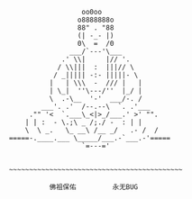 
                       oo0oo
                      o8888888o
                      88" . "88
                      (| -_- |)
                      0\  =  /0
                    ___/`---'\___
                  .' \\|     |// '.
                 / \\|||  :  |||// \
                / _||||| -:- |||||- \
               |   | \\\  -  /// |   |
               | \_|  ''\---/''  |_/ |
               \  .-\__  '-'  ___/-. /
             ___'. .'  /--.--\  `. .'___
          ."" '<  `.___\_<|>_/___.' >' "".
         | | :  - \.;\ _ /;./ -  : | |
         \  \ _.   \_ __\ /__ _/   .- /  /
     =====-.____.___ \_____/___.-`___.-'=====
                       `=---='


     ~~~~~~~~~~~~~~~~~~~~~~~~~~~~~~~~~~~~~~~~~~~

               佛祖保佑         永无BUG



